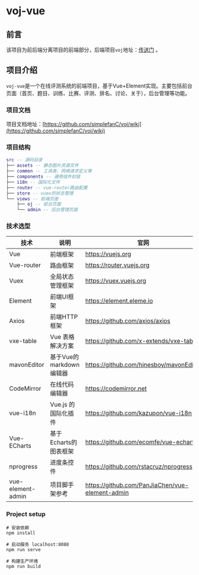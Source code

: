 # voj-vue

## 前言

该项目为前后端分离项目的前端部分，后端项目`voj`地址：[传送门](https://github.com/simplefanC/voj) 。

## 项目介绍

`voj-vue`是一个在线评测系统的前端项目，基于Vue+Element实现。主要包括前台页面（首页、题目、训练、比赛、评测、排名、讨论、关于），后台管理等功能。

### 项目文档

项目文档地址：[https://github.com/simplefanC/voj/wiki](https://github.com/simplefanC/voj/wiki)

### 项目结构

``` lua
src -- 源码目录
├── assets -- 静态图片资源文件
├── common -- 工具类、网络请求定义等
├── components -- 通用组件封装
├── i18n -- 国际化文件
├── router -- vue-router路由配置
├── store -- vuex的状态管理
└── views -- 前端页面
    ├── oj -- 前台页面
    └── admin -- 后台管理页面
```

### 技术选型

| 技术              | 说明                    | 官网                                            |
| ----------------- | ----------------------- | ----------------------------------------------- |
| Vue               | 前端框架                | https://vuejs.org                               |
| Vue-router        | 路由框架                | https://router.vuejs.org                        |
| Vuex              | 全局状态管理框架        | https://vuex.vuejs.org                          |
| Element           | 前端UI框架              | https://element.eleme.io                        |
| Axios             | 前端HTTP框架            | https://github.com/axios/axios                  |
| vxe-table         | Vue 表格解决方案        | https://github.com/x-extends/vxe-table          |
| mavonEditor       | 基于Vue的markdown编辑器 | https://github.com/hinesboy/mavonEditor         |
| CodeMirror        | 在线代码编辑器          | https://codemirror.net                          |
| vue-i18n          | Vue.js 的国际化插件     | https://github.com/kazupon/vue-i18n             |
| Vue-ECharts       | 基于Echarts的图表框架   | https://github.com/ecomfe/vue-echarts           |
| nprogress         | 进度条控件              | https://github.com/rstacruz/nprogress           |
| vue-element-admin | 项目脚手架参考          | https://github.com/PanJiaChen/vue-element-admin |

### Project setup

```shell
# 安装依赖
npm install

# 启动服务 localhost:8088
npm run serve

# 构建生产环境
npm run build
```
